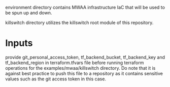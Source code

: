 environment directory contains MWAA infrastructure IaC that will be used to be spun up and down.

killswitch directory utilizes the killswitch root module of this repository.

# Inputs

provide git_personal_access_token, tf_backend_bucket, tf_backend_key and tf_backend_region in terraform.tfvars file before running terraform operations for the examples/mwaa/killswitch directory. Do note that it is against best practice to push this file to a repository as it contains sensitive values such as the git access token in this case.
